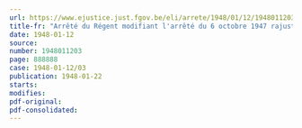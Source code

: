 ```yaml
---
url: https://www.ejustice.just.fgov.be/eli/arrete/1948/01/12/1948011203/justel
title-fr: "Arrêté du Régent modifiant l'arrêté du 6 octobre 1947 rajustant le montant des jetons de présence à allouer aux membres des Commissions civiles d'Invalidité et Commission supérieure d'appel"
date: 1948-01-12
source:
number: 1948011203
page: 888888
case: 1948-01-12/03
publication: 1948-01-22
starts:
modifies:
pdf-original:
pdf-consolidated:
---
```


